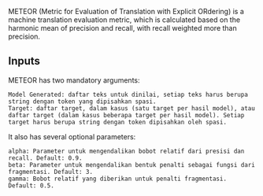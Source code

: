 METEOR (Metric for Evaluation of Translation with Explicit ORdering) is a machine translation evaluation metric, which is calculated based on the harmonic mean of precision and recall, with recall weighted more than precision.

## Inputs

METEOR has two mandatory arguments:

    Model Generated: daftar teks untuk dinilai, setiap teks harus berupa string dengan token yang dipisahkan spasi.
    Target: daftar target, dalam kasus (satu target per hasil model), atau daftar target (dalam kasus beberapa target per hasil model). Setiap target harus berupa string dengan token dipisahkan oleh spasi.

It also has several optional parameters:

    alpha: Parameter untuk mengendalikan bobot relatif dari presisi dan recall. Default: 0.9.
    beta: Parameter untuk mengendalikan bentuk penalti sebagai fungsi dari fragmentasi. Default: 3.
    gamma: Bobot relatif yang diberikan untuk penalti fragmentasi. Default: 0.5.
